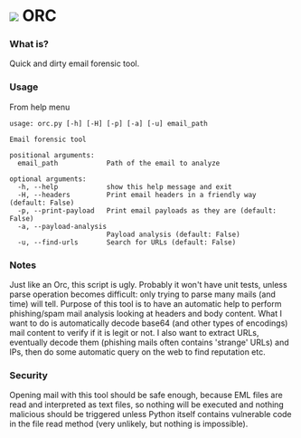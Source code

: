 <h1><img src="https://github.com/santinilorenzo/orc/blob/master/orc.png?raw=true"> ORC</h1>
<h3>What is?</h3>
Quick and dirty email forensic tool.

<h3>Usage</h3>
From help menu

```
usage: orc.py [-h] [-H] [-p] [-a] [-u] email_path

Email forensic tool

positional arguments:
  email_path            Path of the email to analyze

optional arguments:
  -h, --help            show this help message and exit
  -H, --headers         Print email headers in a friendly way (default: False)
  -p, --print-payload   Print email payloads as they are (default: False)
  -a, --payload-analysis
                        Payload analysis (default: False)
  -u, --find-urls       Search for URLs (default: False)
```

<h3>Notes</h3>
Just like an Orc, this script is ugly. Probably it won't have unit tests, unless parse operation becomes difficult: only trying to parse many mails (and time) will tell.
Purpose of this tool is to have an automatic help to perform phishing/spam mail analysis looking at headers and body content. What I want to do is automatically decode base64 (and other types of encodings) mail content to verify if it is legit or not. I also want to extract URLs, eventually decode them (phishing mails often contains 'strange' URLs) and IPs, then do some automatic query on the web to find reputation etc.

<h3>Security</h3>
Opening mail with this tool should be safe enough, because EML files are read and interpreted as text files, so nothing will be executed and nothing malicious should be triggered unless Python itself contains vulnerable code in the file read method (very unlikely, but nothing is impossible).
